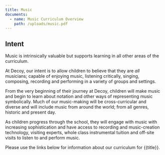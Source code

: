 ```yaml
---
title: Music
documents:
  - name: Music Curriculum Overview
    path: /uploads/music.pdf
---
```

## Intent

Music is intrinsically valuable but supports learning in all other areas of the curriculum.

At Decoy, our intent is to allow children to believe that they are *all* musicians; capable of enjoying music, listening critically, singing, composing, recording and performing in a variety of groups and settings.

From the very beginning of their journey at Decoy, children will make music and begin to learn about notation and other ways of representing music symbolically. Much of our music-making will be cross-curricular and diverse and will include music from around the world; from all genres, historic and present day.

As children progress through the school, they will engage with music with increasing sophistication and have access to recording and music-creation technology, visiting experts, whole class instrumental tuition and off-site visits to listen to and perform music.  

Please use the links below for information about our curriculum for {{title}}.